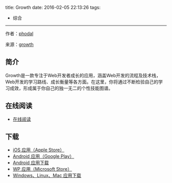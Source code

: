 title: Growth
date: 2016-02-05 22:13:26
tags:
  - 综合
---

作者：[phodal](https://github.com/phodal)

来源：[growth](https://github.com/phodal/growth)

## 简介 ##

Growth是一款专注于Web开发者成长的应用，涵盖Web开发的流程及技术栈，Web开发的学习路线、成长衡量等各方面。在这里，你将通过不断检验自己的学习成效，形成属于你自己的独一无二的个性技能图谱。

<!--more-->

## 在线阅读 ##

+ [在线阅读](http://www.growth.ren/)

## 下载 ##

+ [iOS 应用（Apple Store）](https://itunes.apple.com/cn/app/growth/id1078807522?l=zh&ls=1&mt=8)
+ [Android 应用（Google Play）](https://play.google.com/store/apps/details?id=ren.growth&utm_source=global_co&utm_medium=prtnr&utm_content=Mar2515&utm_campaign=PartBadge&pcampaignid=MKT-AC-global-none-all-co-pr-py-PartBadges-Oct1515-1)
+ [Android 应用下载](http://fir.im/phodal)
+ [WP 应用（Microsoft Store）](http://windowsphone.com/s?appid=a6022e5d-b101-4d8f-a836-d3bfb6fd73ef)
+ [Windows、Linux、Mac 应用下载](https://github.com/phodal/growth/releases)